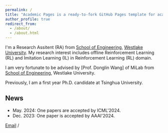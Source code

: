 ```yaml
---
permalink: /
title: "Academic Pages is a ready-to-fork GitHub Pages template for academic personal websites"
author_profile: true
redirect_from: 
  - /about/
  - /about.html
---
```

I'm a Research Assitent (RA) from [School of Engineering](https://engineering.westlake.edu.cn/), [Westlake University](https://www.westlake.edu.cn/). My research interest includes offline Reinforcement Learning (RL) and Imitation Learning (IL) in Reinforcement Learning (RL) domain.

I am very fortunate to be advised by [Prof. Donglin Wang] of MiLab from [School of Engineering](https://engineering.westlake.edu.cn/), Westlake University.

Previously, I am a first year Ph.D. candidate at Tsinghua University.

## News 

- May. 2024: One papers are accepted by ICML'2024.
- Dec. 2023: One paper is accepted by AAAI'2024.


[Email](mailto:stevezhangz@163.com) / 
